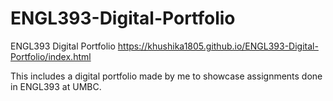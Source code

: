 # ENGL393-Digital-Portfolio
ENGL393 Digital Portfolio
https://khushika1805.github.io/ENGL393-Digital-Portfolio/index.html

This includes a digital portfolio made by me to showcase assignments done in ENGL393 at UMBC.
